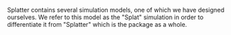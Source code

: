 Splatter contains several simulation models, one of which we have designed ourselves. We refer to this model as the "Splat" simulation in order to differentiate it from "Splatter" which is the package as a whole.